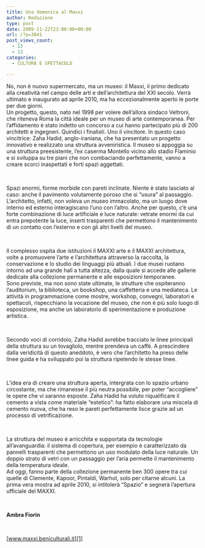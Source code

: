 ```yaml
---
title: Una domenica al Maxxi
author: Redazione
type: post
date: 2009-11-22T23:00:00+00:00
url: /?p=3041
post_views_count:
  - 13
  - 13
categories:
  - CULTURA E SPETTACOLO

---
```

No, non &egrave; nuovo supermercato, ma un museo: il Maxxi, il primo dedicato alla creativit&agrave; nel campo delle arti e dell&rsquo;architettura del XXI secolo. Verr&agrave; ultimato e inaugurato ad aprile 2010, ma ha eccezionalmente aperto le porte per due giorni.  
Un progetto, questo, nato nel 1998 per volere dell&rsquo;allora sindaco Veltroni, che riteneva Roma la citt&agrave; ideale per un museo di arte contemporanea. Per l&rsquo;affidamento &egrave; stato indetto un concorso a cui hanno partecipato pi&ugrave; di 200 architetti e ingegneri. Quindici i finalisti. Uno il vincitore. In questo caso vincitrice: Zaha Hadid, anglo&#45;iraniana, che ha presentato un progetto innovativo e realizzato una struttura avveniristica. Il museo si appoggia su una struttura preesistente, l&rsquo;ex caserma Montello vicino allo stadio Flaminio e si sviluppa su tre piani che non combaciando perfettamente, vanno a creare scorci inaspettati e forti spazi aggettati.

&nbsp;

Spazi enormi, forme morbide con pareti inclinate. Niente &egrave; stato lasciato al caso: anche il pavimento volutamente poroso che si &ldquo;usura&rdquo; al passaggio. L&rsquo;architetto, infatti, non voleva un museo immacolato, ma un luogo dove interno ed esterno interagiscano l&rsquo;uno con l&rsquo;altro. Anche per questo, c&rsquo;&egrave; una forte combinazione di luce artificiale e luce naturale: vetrate enormi da cui entra prepotente la luce, inserti trasparenti che permettono il mantenimento di un contatto con l&rsquo;esterno e con gli altri livelli del museo.

&nbsp;

Il complesso ospita due istituzioni il MAXXI arte e il MAXXI architettura, volte a promuovere l&rsquo;arte e l&rsquo;architettura attraverso la raccolta, la conservazione e lo studio dei linguaggi pi&ugrave; attuali. I due musei ruotano intorno ad una grande hall a tutta altezza, dalla quale si accede alle gallerie dedicate alla collezione permanente e alle esposizioni temporanee.  
Sono previste, ma non sono state ultimate, le strutture che ospiteranno l&rsquo;auditorium, la biblioteca, un bookshop, una caffetteria e una mediateca. Le attivit&agrave; in programmazione come mostre, workshop, convegni, laboratori e spettacoli, rispecchiano la vocazione del museo, che non &egrave; pi&ugrave; solo luogo di esposizione, ma anche un laboratorio di sperimentazione e produzione artistica.

&nbsp;

Secondo voci di corridoio, Zaha Hadid avrebbe tracciato le linee principali della struttura su un tovagliolo, mentre prendeva un caff&egrave;. A prescindere dalla veridicit&agrave; di questo aneddoto, &egrave; vero che l&rsquo;architetto ha preso delle linee guida e ha sviluppato poi la struttura ripetendo le stesse linee.

&nbsp;

L&rsquo;idea era di creare una struttura aperta, intergrata con lo spazio urbano circostante, ma che rimanesse il pi&ugrave; neutra possibile, per poter &ldquo;accogliere&rdquo; le opere che vi saranno esposte. Zaha Hadid ha voluto riqualificare il cemento a vista come materiale &ldquo;estetico&rdquo;: ha fatto elaborare una miscela di cemento nuova, che ha reso le pareti perfettamente lisce grazie ad un processo di vetrificazione.

&nbsp;

La struttura del museo &egrave; arricchita e supportata da tecnologie all&rsquo;avanguardia: il sistema di copertura, per esempio &egrave; caratterizzato da pannelli trasparenti che permettono un uso modulato della luce naturale. Un doppio strato di vetri con un passaggio per l&rsquo;aria permette il mantenimento della temperatura ideale.  
Ad oggi, fanno parte della collezione permanente ben 300 opere tra cui quelle di Clemente, Kapoor, Pintaldi, Warhol, solo per citarne alcuni. La prima vera mostra ad aprile 2010, si intitoler&agrave; &ldquo;Spazio&rdquo; e segner&agrave; l&rsquo;apertura ufficiale del MAXXI.

&nbsp;

**Ambra Fiorin** 

&nbsp;

[www.maxxi.beniculturali.it][1]

 [1]: https://www.maxxi.beniculturali.it